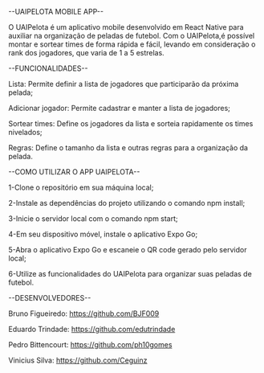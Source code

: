 --UAIPELOTA MOBILE APP--

O UAIPelota é um aplicativo mobile desenvolvido em React Native para auxiliar na organização de peladas de futebol. 
Com o UAIPelota,é possível montar e sortear times de forma rápida e fácil, levando em consideração o rank dos jogadores, que varia de 1 a 5 estrelas.

--FUNCIONALIDADES--

Lista: Permite definir a lista de jogadores que participarão da próxima pelada;

Adicionar jogador: Permite cadastrar e manter a lista de jogadores;

Sortear times: Define os jogadores da lista e sorteia rapidamente os times nivelados;

Regras: Define o tamanho da lista e outras regras para a organização da pelada.

--COMO UTILIZAR O APP UAIPELOTA--

1-Clone o repositório em sua máquina local;

2-Instale as dependências do projeto utilizando o comando npm install;

3-Inicie o servidor local com o comando npm start;

4-Em seu dispositivo móvel, instale o aplicativo Expo Go;

5-Abra o aplicativo Expo Go e escaneie o QR code gerado pelo servidor local;

6-Utilize as funcionalidades do UAIPelota para organizar suas peladas de futebol.

--DESENVOLVEDORES--

Bruno Figueiredo: https://github.com/BJF009

Eduardo Trindade: https://github.com/edutrindade

Pedro Bittencourt: https://github.com/ph10gomes

Vinicius Silva: https://github.com/Ceguinz
